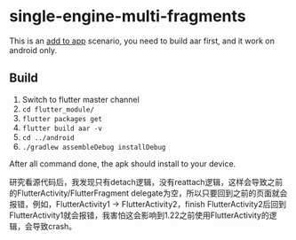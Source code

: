 # single-engine-multi-fragments

This is an [add to app](https://flutter.dev/docs/development/add-to-app/android/project-setup) scenario, you need to build aar first, and it work on android only.
## Build
1. Switch to flutter master channel
2. `cd flutter_module/`
3. `flutter packages get`
4. `flutter build aar -v`
5. `cd ../android`
6. `./gradlew assembleDebug installDebug`

After all command done, the apk should install to your device.


研究看源代码后，我发现只有detach逻辑，没有reattach逻辑，这样会导致之前的FlutterActivity/FlutterFragment delegate为空，所以只要回到之前的页面就会报错，例如，FlutterActivity1 -> FlutterActivity2，finish FlutterActivity2后回到FlutterActivity1就会报错，我害怕这会影响到1.22之前使用FlutterActivity的逻辑，会导致crash。